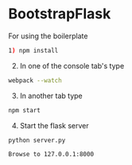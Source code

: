 # BootstrapFlask

For using the boilerplate 

```sh
1) npm install
```

2) In one of the console tab's type 
```sh
webpack --watch
```
3) In another tab type
```sh
npm start
```
  
4) Start the flask server
```sh
python server.py
```  
```sh
Browse to 127.0.0.1:8000
```
